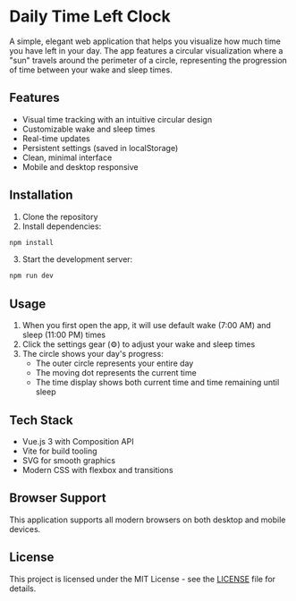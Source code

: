# Daily Time Left Clock

A simple, elegant web application that helps you visualize how much time you have left in your day. The app features a circular visualization where a "sun" travels around the perimeter of a circle, representing the progression of time between your wake and sleep times.

## Features

- Visual time tracking with an intuitive circular design
- Customizable wake and sleep times
- Real-time updates
- Persistent settings (saved in localStorage)
- Clean, minimal interface
- Mobile and desktop responsive

## Installation

1. Clone the repository
2. Install dependencies:
```bash
npm install
```
3. Start the development server:
```bash
npm run dev
```

## Usage

1. When you first open the app, it will use default wake (7:00 AM) and sleep (11:00 PM) times
2. Click the settings gear (⚙️) to adjust your wake and sleep times
3. The circle shows your day's progress:
   - The outer circle represents your entire day
   - The moving dot represents the current time
   - The time display shows both current time and time remaining until sleep

## Tech Stack

- Vue.js 3 with Composition API
- Vite for build tooling
- SVG for smooth graphics
- Modern CSS with flexbox and transitions

## Browser Support

This application supports all modern browsers on both desktop and mobile devices.

## License

This project is licensed under the MIT License - see the [LICENSE](LICENSE) file for details.
